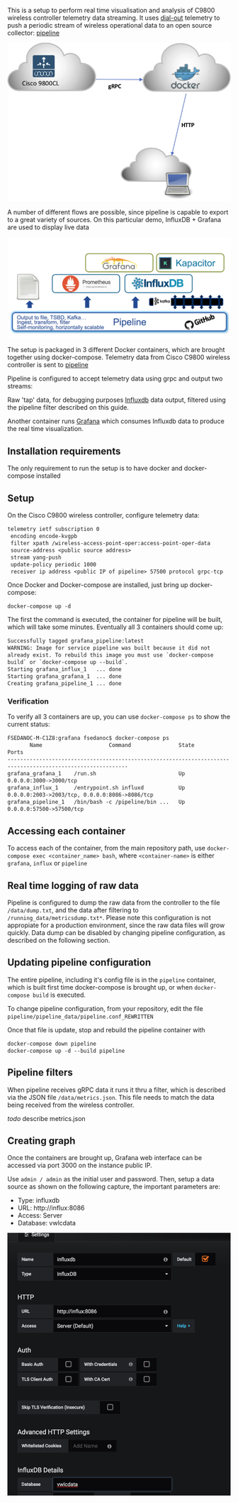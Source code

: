 This is a setup to perform real time visualisation and analysis of C9800 wireless controller telemetry data streaming. It uses [dial-out](https://xrdocs.io/telemetry/blogs/2017-01-20-model-driven-telemetry-dial-in-or-dial-out/) telemetry to push a periodic stream of wireless operational data to an open source collector: [pipeline](https://developer.cisco.com/codeexchange/github/repo/cisco/bigmuddy-network-telemetry-pipeline/)


![General diagram](diagrams/general.png?raw=true "General network diagram")

A number of different flows are possible, since pipeline is capable to export to a great variety of sources. On this particular demo, InfluxDB  + Grafana are used to display live data

![Pipeline diagram](diagrams/pipeline.png?raw=true "Pipeline")

The setup is packaged in 3 different Docker containers, which are brought together using docker-compose.
Telemetry data from Cisco C9800 wireless controller is sent to [pipeline](https://developer.cisco.com/codeexchange/github/repo/cisco/bigmuddy-network-telemetry-pipeline/)

Pipeline is configured to accept telemetry data using grpc and output two streams:

Raw 'tap' data, for debugging purposes
[Influxdb](https://www.influxdata.com/time-series-platform/influxdb/) data output, filtered using the pipeline filter described on this guide.

Another container runs [Grafana](https://grafana.com/) which consumes Influxdb data to produce the real time visualization.

## Installation requirements
The only requirement to run the setup is to have docker and docker-compose installed

## Setup

On the Cisco C9800 wireless controller, configure telemetry data:

```
telemetry ietf subscription 0
 encoding encode-kvgpb
 filter xpath /wireless-access-point-oper:access-point-oper-data
 source-address <public source address>
 stream yang-push
 update-policy periodic 1000
 receiver ip address <public IP of pipeline> 57500 protocol grpc-tcp
```

Once Docker and Docker-compose are installed, just bring up docker-compose:

```
docker-compose up -d
```

The first the command is executed, the container for pipeline will be built, which will take some minutes. Eventually all 3 containers should come up:

```
Successfully tagged grafana_pipeline:latest
WARNING: Image for service pipeline was built because it did not already exist. To rebuild this image you must use `docker-compose build` or `docker-compose up --build`.
Starting grafana_influx_1   ... done
Starting grafana_grafana_1  ... done
Creating grafana_pipeline_1 ... done
```

### Verification
To verify all 3 containers are up, you can use `docker-compose ps` to show the current status:

```
FSEDANOC-M-C1Z8:grafana fsedanoc$ docker-compose ps
       Name                     Command               State                       Ports
------------------------------------------------------------------------------------------------------------
grafana_grafana_1    /run.sh                          Up      0.0.0.0:3000->3000/tcp
grafana_influx_1     /entrypoint.sh influxd           Up      0.0.0.0:2003->2003/tcp, 0.0.0.0:8086->8086/tcp
grafana_pipeline_1   /bin/bash -c /pipeline/bin ...   Up      0.0.0.0:57500->57500/tcp
```

## Accessing each container

To access each of the container, from the main repository path, use `docker-compose exec <container_name> bash`, where `<container-name>` is either `grafana`, `influx` or `pipeline`

## Real time logging of raw data

Pipeline is configured to dump the raw data from the controller to the file `/data/dump.txt`, and the data after filtering to `/running_data/metricsdump.txt*`.
Please note this configuration is not appropiate for a production environment, since the raw data files will grow quickly. Data dump can be disabled by changing pipeline configuration, as described on the following section.

## Updating pipeline configuration

The entire pipeline, including it's config file is in the `pipeline` container, which is built first time docker-compose is brought up, or when `docker-compose build` is executed.

To change pipeline configuration, from your repository, edit the file `pipeline/pipeline_data/pipeline.conf_REWRITTEN`

Once that file is update, stop and rebuild the pipeline container with

```
docker-compose down pipeline
docker-compose up -d --build pipeline
```

## Pipeline filters
When pipeline receives gRPC data it runs it thru a filter, which is described via the JSON file `/data/metrics.json`. This file needs to match the data being received from the wireless controller.

 *todo* describe metrics.json

## Creating graph
Once the containers are brought up, Grafana web interface can be accessed via port 3000 on the instance public IP.

Use `admin / admin` as the initial user and password. Then, setup a data source as shown on the following capture, the important parameters are:
- Type: influxdb
- URL: http://influx:8086
- Access: Server
- Database: vwlcdata


![Data source configuration](diagrams/datasource.png?raw=true "Data source")
